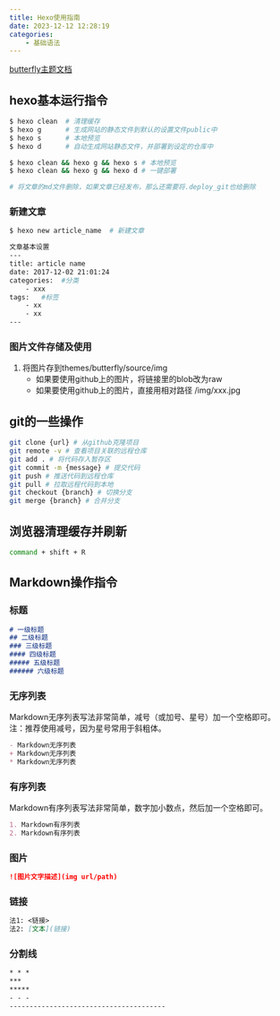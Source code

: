 ```yaml
---
title: Hexo使用指南
date: 2023-12-12 12:28:19
categories: 
    - 基础语法
---
```


[butterfly主题文档](https://butterfly.js.org/posts/21cfbf15/)

## hexo基本运行指令

``` bash
$ hexo clean  # 清理缓存
$ hexo g      # 生成网站的静态文件到默认的设置文件public中
$ hexo s      # 本地预览
$ hexo d      # 自动生成网站静态文件，并部署到设定的仓库中

$ hexo clean && hexo g && hexo s # 本地预览
$ hexo clean && hexo g && hexo d # 一键部署

# 将文章的md文件删除，如果文章已经发布，那么还需要将.deploy_git也给删除
```

### 新建文章
``` bash
$ hexo new article_name  # 新建文章

文章基本设置
---
title: article name
date: 2017-12-02 21:01:24
categories:  #分类
    - xxx
tags:   #标签
    - xx
    - xx
---
```

### 图片文件存储及使用
1. 将图片存到themes/butterfly/source/img
    - 如果要使用github上的图片，将链接里的blob改为raw 
    - 如果要使用github上的图片，直接用相对路径 /img/xxx.jpg

## git的一些操作
``` bash
git clone {url} # 从github克隆项目
git remote -v # 查看项目关联的远程仓库
git add . # 将代码存入暂存区
git commit -m {message} # 提交代码
git push # 推送代码到远程仓库
git pull # 拉取远程代码到本地
git checkout {branch} # 切换分支
git merge {branch} # 合并分支
```


## 浏览器清理缓存并刷新
``` bash 
command + shift + R
```

## Markdown操作指令

### 标题

``` markdown
# 一级标题
## 二级标题
### 三级标题
#### 四级标题
##### 五级标题
###### 六级标题
```

### 无序列表
Markdown无序列表写法非常简单，减号（或加号、星号）加一个空格即可。
注：推荐使用减号，因为星号常用于斜粗体。
``` markdown
- Markdown无序列表
+ Markdown无序列表
* Markdown无序列表
```

### 有序列表
Markdown有序列表写法非常简单，数字加小数点，然后加一个空格即可。
``` markdown
1. Markdown有序列表
2. Markdown有序列表
```

### 图片
``` markdown
![图片文字描述](img url/path)
```

### 链接
``` markdown
法1: <链接>
法2: [文本](链接)
```

### 分割线
``` markdown
* * *
***
*****
- - -
---------------------------------------
```
